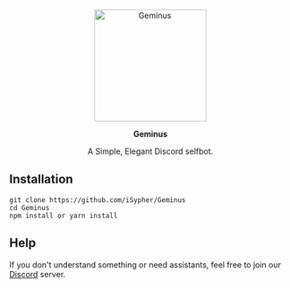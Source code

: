 <div align="center">
  <br />
  <p>
    <a href="https://github.com/iSypher/Geminus"><img src="https://i.imgur.com/ECg6dj7.png" height="200" alt="Geminus" /></a>
  </p>
  
   **Geminus**
  
  A Simple, Elegant Discord selfbot.
</div>

## Installation

```
git clone https://github.com/iSypher/Geminus
cd Geminus
npm install or yarn install
```

## Help
If you don't understand something or need assistants, feel free to join our [Discord](https://discord.gg/4f6TFHQ) server.
